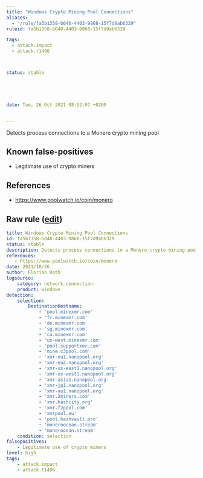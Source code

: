 ```yaml
---
title: "Windows Crypto Mining Pool Connections"
aliases:
  - "/rule/fa5b1358-b040-4403-9868-15f7d9ab6329"
ruleid: fa5b1358-b040-4403-9868-15f7d9ab6329

tags:
  - attack.impact
  - attack.t1496



status: stable





date: Tue, 26 Oct 2021 08:52:07 +0200


---
```


Detects process connections to a Monero crypto mining pool

<!--more-->


## Known false-positives

* Legitimate use of crypto miners



## References

* https://www.poolwatch.io/coin/monero


## Raw rule ([edit](https://github.com/SigmaHQ/sigma/edit/master/rules/windows/network_connection/net_connection_win_crypto_mining.yml))
```yaml
title: Windows Crypto Mining Pool Connections
id: fa5b1358-b040-4403-9868-15f7d9ab6329
status: stable
description: Detects process connections to a Monero crypto mining pool
references:
   - https://www.poolwatch.io/coin/monero
date: 2021/10/26
author: Florian Roth
logsource:
    category: network_connection
    product: windows
detection:
    selection:
        DestinationHostname: 
            - 'pool.minexmr.com'
            - 'fr.minexmr.com'
            - 'de.minexmr.com'
            - 'sg.minexmr.com'
            - 'ca.minexmr.com'
            - 'us-west.minexmr.com'
            - 'pool.supportxmr.com'
            - 'mine.c3pool.com'
            - 'xmr-eu1.nanopool.org'
            - 'xmr-eu2.nanopool.org'
            - 'xmr-us-east1.nanopool.org'
            - 'xmr-us-west1.nanopool.org'
            - 'xmr-asia1.nanopool.org'
            - 'xmr-jp1.nanopool.org'
            - 'xmr-au1.nanopool.org'
            - 'xmr.2miners.com'
            - 'xmr.hashcity.org'
            - 'xmr.f2pool.com'
            - 'xmrpool.eu'
            - 'pool.hashvault.pro'
            - 'moneroocean.stream'
            - 'monerocean.stream'
    condition: selection
falsepositives:
    - Legitimate use of crypto miners
level: high
tags:
    - attack.impact
    - attack.t1496
```
